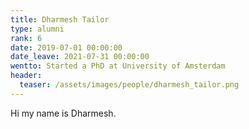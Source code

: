 ```yaml
---
title: Dharmesh Tailor
type: alumni
rank: 6
date: 2019-07-01 00:00:00
date_leave: 2021-07-31 00:00:00
wentto: Started a PhD at University of Amsterdam
header:
  teaser: /assets/images/people/dharmesh_tailor.png
---
```


Hi my name is Dharmesh.
